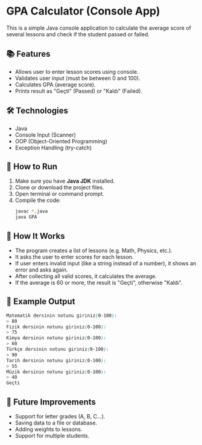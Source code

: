 # GPA Calculator (Console App)

This is a simple Java console application to calculate the average score of several lessons and check if the student passed or failed.

## 📚 Features

- Allows user to enter lesson scores using console.
- Validates user input (must be between 0 and 100).
- Calculates GPA (average score).
- Prints result as "Geçti" (Passed) or "Kaldı" (Failed).

## 🛠 Technologies

- Java
- Console Input (Scanner)
- OOP (Object-Oriented Programming)
- Exception Handling (try-catch)

## 🚀 How to Run

1. Make sure you have **Java JDK** installed.
2. Clone or download the project files.
3. Open terminal or command prompt.
4. Compile the code:
   ```bash
   javac *.java
   java GPA
   ```
## 🧠 How It Works

- The program creates a list of lessons (e.g. Math, Physics, etc.).
- It asks the user to enter scores for each lesson.
- If user enters invalid input (like a string instead of a number), it shows an error and asks again.
- After collecting all valid scores, it calculates the average.
- If the average is 60 or more, the result is "Geçti", otherwise "Kaldı".

## 📄 Example Output

```scss 
Matematik dersinin notunu giriniz(0-100): 
> 80
Fizik dersinin notunu giriniz(0-100): 
> 75
Kimya dersinin notunu giriniz(0-100): 
> 60
Türkçe dersinin notunu giriniz(0-100): 
> 90
Tarih dersinin notunu giriniz(0-100): 
> 55
Müzik dersinin notunu giriniz(0-100): 
> 40
Geçti
```

## 🔁 Future Improvements

- Support for letter grades (A, B, C...).
- Saving data to a file or database.
- Adding weights to lessons.
- Support for multiple students.
